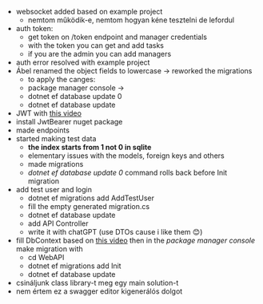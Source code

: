 - websocket added based on example project
  - nemtom működik-e, nemtom hogyan kéne tesztelni de lefordul
- auth token:
  - get token on /token endpoint and manager credentials
  - with the token you can get and add tasks
  - if you are the admin you can add managers
- auth error resolved with example project
- Ábel renamed the object fields to lowercase -> reworked the migrations
  - to apply the canges:
  - package manager console ->
  - dotnet ef database update 0
  - dotnet ef database update
- JWT with [this video](https://youtu.be/mgeuh8k3I4g?si=_PqSYjcrChh0Ik7z)
- install JwtBearer nuget package
- made endpoints
- started making test data
  - **the index starts from 1 not 0 in sqlite**
  - elementary issues with the models, foreign keys and others
  - made migrations
  - _dotnet ef database update 0_ command rolls back before Init migration
- add test user and login
  - dotnet ef migrations add AddTestUser
  - fill the empty generated migration.cs
  - dotnet ef database update
  - add API Controller
  - write it with chatGPT (use DTOs cause i like them 😊)
- fill DbContext based on [this video](https://youtu.be/PDiRDNNc2tw?si=U8qZR2K5NA6oR9QL) then in the _package manager console_ make migration with
  - cd WebAPI
  - dotnet ef migrations add Init
  - dotnet ef database update
- csináljunk class library-t meg egy main solution-t
- nem értem ez a swagger editor kigenerálós dolgot
